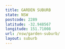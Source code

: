 ```yaml
---
title: GARDEN SUBURB
state: NSW
postcode: 2289
latitude: -32.948567
longitude: 151.71008
url: /nsw/garden-suburb/
layout: suburb
---
```

